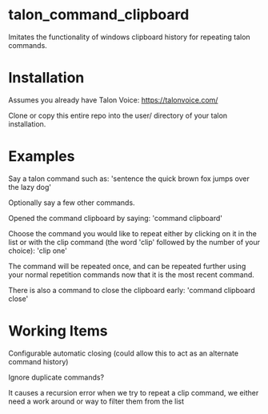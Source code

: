 # talon_command_clipboard
Imitates the functionality of windows clipboard history for repeating talon commands.

# Installation
Assumes you already have Talon Voice: https://talonvoice.com/

Clone or copy this entire repo into the user/ directory of your talon installation. 

# Examples
Say a talon command such as:
'sentence the quick brown fox jumps over the lazy dog'

Optionally say a few other commands.

Opened the command clipboard by saying:
'command clipboard'

Choose the command you would like to repeat either by clicking on it in the list or with the clip command (the word 'clip' followed by the number of your choice):
'clip one'

The command will be repeated once, and can be repeated further using your normal repetition commands now that it is the most recent command.

There is also a command to close the clipboard early:
'command clipboard close'

# Working Items
Configurable automatic closing (could allow this to act as an alternate command history)

Ignore duplicate commands?

It causes a recursion error when we try to repeat a clip command, we either need a work around or way to filter them from the list